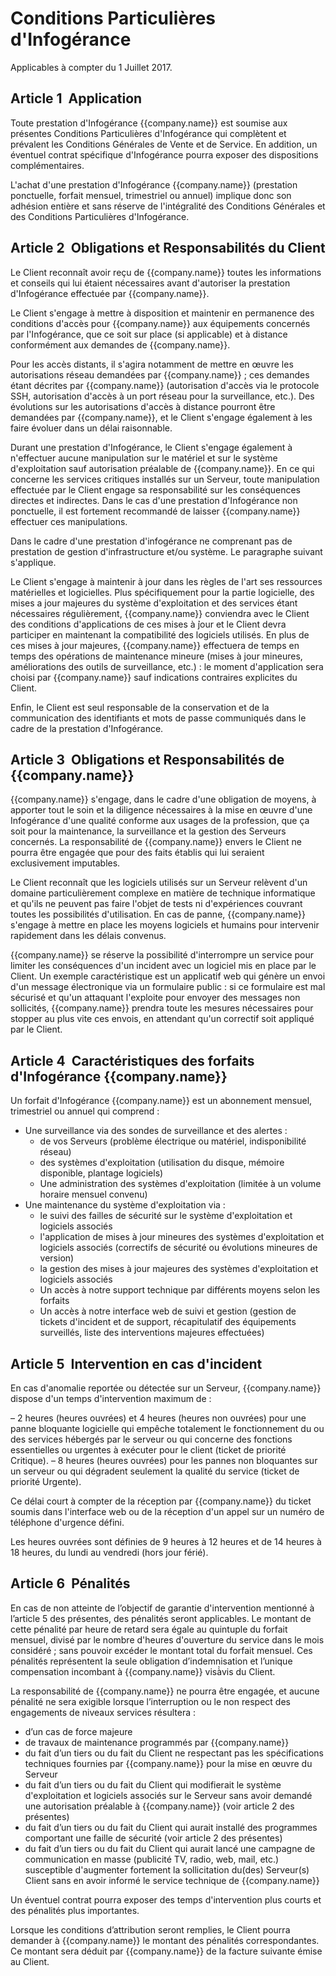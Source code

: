 # Conditions Particulières d'Infogérance

Applicables à compter du 1 Juillet 2017.

## Article 1 ­ Application
Toute prestation d'Infogérance {{company.name}} est soumise aux présentes Conditions Particulières d'Infogérance qui complètent 
et prévalent les Conditions Générales de Vente et de Service. En addition, un éventuel contrat spécifique 
d'Infogérance pourra exposer des dispositions complémentaires.

L'achat d'une prestation d'Infogérance {{company.name}} (prestation ponctuelle, forfait mensuel, trimestriel ou annuel) implique 
donc son adhésion entière et sans réserve de l'intégralité des Conditions Générales et des Conditions Particulières 
d'Infogérance.

## Article 2 ­ Obligations et Responsabilités du Client
Le Client reconnaît avoir reçu de {{company.name}} toutes les informations et conseils qui lui étaient nécessaires avant d'autoriser
la prestation d'Infogérance effectuée par {{company.name}}.

Le Client s'engage à mettre à disposition et maintenir en permanence des conditions d'accès pour {{company.name}} aux équipements
concernés par l'Infogérance, que ce soit sur place (si applicable) et à distance conformément aux demandes de {{company.name}}.

Pour les accès distants, il s'agira notamment de mettre en œuvre les autorisations réseau demandées par {{company.name}} ; 
ces demandes étant décrites par {{company.name}} (autorisation d'accès via le protocole SSH, autorisation d'accès à un port 
réseau pour la surveillance, etc.). Des évolutions sur les autorisations d'accès à distance pourront être 
demandées par {{company.name}}, et le Client s'engage également à les faire évoluer dans un délai raisonnable.

Durant une prestation d'Infogérance, le Client s'engage également à n'effectuer aucune manipulation sur le matériel
et sur le système d'exploitation sauf autorisation préalable de {{company.name}}. En ce qui concerne les services critiques
installés sur un Serveur, toute manipulation effectuée par le Client engage sa responsabilité sur les conséquences
directes et indirectes. Dans le cas d'une prestation d'Infogérance non ponctuelle, il est fortement recommandé
de laisser {{company.name}} effectuer ces manipulations.

Dans le cadre d'une prestation d'infogérance ne comprenant pas de prestation de gestion d'infrastructure et/ou 
système. Le paragraphe suivant s'applique.

Le Client s'engage à maintenir à jour dans les règles de l'art ses ressources matérielles et logicielles.
Plus spécifiquement pour la partie logicielle, des mises a ­jour majeures du système d'exploitation et des services
étant nécessaires régulièrement, {{company.name}} conviendra avec le Client des conditions d'applications de ces mises à ̀­jour et
le Client devra participer en maintenant la compatibilité des logiciels utilisés. En plus de ces mises à jour majeures,
{{company.name}} effectuera de temps en temps des opérations de maintenance mineure (mises à jour mineures, améliorations des
outils de surveillance, etc.) : le moment d'application sera choisi par {{company.name}} sauf indications contraires explicites
du Client.

Enfin, le Client est seul responsable de la conservation et de la communication des identifiants et mots de passe
communiqués dans le cadre de la prestation d'Infogérance.

## Article 3 ­ Obligations et Responsabilités de {{company.name}}
{{company.name}} s'engage, dans le cadre d'une obligation de moyens, à apporter tout le soin et la diligence nécessaires à la mise 
en œuvre d'une Infogérance d'une qualité conforme aux usages de la profession, que ça soit pour la maintenance,
la surveillance et la gestion des Serveurs concernés. La responsabilité de {{company.name}} envers le Client ne pourra être
engagée que pour des faits établis qui lui seraient exclusivement imputables.

Le Client reconnaît que les logiciels utilisés sur un Serveur relèvent d'un domaine particulièrement complexe en 
matière de technique informatique et qu'ils ne peuvent pas faire l'objet de tests ni d'expériences couvrant toutes
les possibilités d'utilisation. En cas de panne, {{company.name}} s'engage à mettre en place les moyens logiciels et humains
pour intervenir rapidement dans les délais convenus.

{{company.name}} se réserve la possibilité d'interrompre un service pour limiter les conséquences d'un incident avec un 
logiciel mis en place par le Client. Un exemple caractéristique est un applicatif web qui génère un envoi 
d'un message électronique via un formulaire public : si ce formulaire est mal sécurisé et qu'un attaquant 
l'exploite pour envoyer des messages non sollicités, {{company.name}} prendra toute les mesures nécessaires pour stopper
au plus vite ces envois, en attendant qu'un correctif soit appliqué par le Client.
 
## Article 4 ­ Caractéristiques des forfaits d'Infogérance {{company.name}}
Un forfait d'Infogérance {{company.name}} est un abonnement mensuel, trimestriel ou annuel qui comprend :

- Une surveillance via des sondes de surveillance et des alertes :
    - de vos Serveurs (problème électrique ou matériel, indisponibilité réseau)
    - des systèmes d'exploitation (utilisation du disque, mémoire disponible, plantage logiciels)
    - Une administration des systèmes d'exploitation (limitée à un volume horaire mensuel convenu)
- Une maintenance du système d'exploitation via :
    - le suivi des failles de sécurité sur le système d'exploitation et logiciels associés
    - l'application de mises à jour mineures des systèmes d'exploitation et logiciels associés (correctifs de sécurité ou évolutions mineures de version)
    - la gestion des mises à jour majeures des systèmes d'exploitation et logiciels associés
    - Un accès à notre support technique par différents moyens selon les forfaits
    - Un accès à notre interface web de suivi et gestion (gestion de tickets d'incident et de support, récapitulatif des équipements surveillés, liste des interventions majeures effectuées)

## Article 5 ­ Intervention en cas d'incident
En cas d'anomalie reportée ou détectée sur un Serveur, {{company.name}} dispose d'un temps d'intervention maximum de :
    
– 2 heures (heures ouvrées) et 4 heures (heures non ouvrées) pour une panne bloquante logicielle qui
empêche totalement le fonctionnement du ou des services hébergés par le serveur ou qui concerne des
fonctions essentielles ou urgentes à exécuter pour le client (ticket de priorité Critique).
– 8 heures (heures ouvrées) pour les pannes non bloquantes sur un serveur ou qui dégradent seulement
la qualité du service (ticket de priorité Urgente).

Ce délai court à compter de la réception par {{company.name}} du ticket soumis dans l'interface web ou de la
réception d'un appel sur un numéro de téléphone d'urgence défini.

Les heures ouvrées sont définies de 9 heures à 12 heures et de 14 heures à 18 heures, du lundi au vendredi (hors jour férié).

## Article 6 ­ Pénalités
En cas de non atteinte de l’objectif de garantie d'intervention mentionné à l’article 5 des présentes, des pénalités
seront applicables. Le montant de cette pénalité par heure de retard sera égale au quintuple du forfait mensuel, 
divisé par le nombre d'heures d'ouverture du service dans le mois considéré ; sans pouvoir excéder le montant total 
du forfait mensuel. Ces pénalités représentent la seule obligation d’indemnisation et l’unique compensation incombant
à {{company.name}} visà̀­vis du Client.

La responsabilité de {{company.name}} ne pourra être engagée, et aucune pénalité ne sera exigible lorsque l’interruption
ou le non respect des engagements de niveaux services résultera :
- d’un cas de force majeure 
- de travaux de maintenance programmés par {{company.name}} 
- ­du fait d’un tiers ou du fait du Client ne respectant pas les spécifications techniques fournies par {{company.name}} pour la mise en œuvre du Serveur 
- ­du fait d’un tiers ou du fait du Client qui modifierait le système d'exploitation et logiciels associés sur le Serveur sans avoir demandé une autorisation préalable à {{company.name}} (voir article 2 des présentes)
- ­du fait d’un tiers ou du fait du Client qui aurait installé des programmes comportant une faille de sécurité (voir article 2 des présentes)
- ­du fait d’un tiers ou du fait du Client qui aurait lancé une campagne de communication en masse (publicité TV,
radio, web, mail, etc.) susceptible d'augmenter fortement la sollicitation du(des) Serveur(s) Client sans en avoir informé le service technique de {{company.name}}

Un éventuel contrat pourra exposer des temps d'intervention plus courts et des pénalités plus importantes.

Lorsque les conditions d’attribution seront remplies, le Client pourra demander à {{company.name}} le montant des 
pénalités correspondantes. Ce montant sera déduit par {{company.name}} de la facture suivante émise au Client.